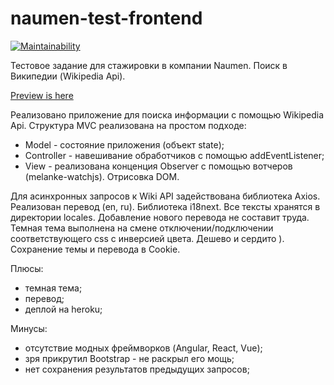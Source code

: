 # naumen-test-frontend

[![Maintainability](https://api.codeclimate.com/v1/badges/e31bf6ff9c493617808f/maintainability)](https://codeclimate.com/github/popkovandrey/naumen-test-frontend/maintainability)

Тестовое задание для стажировки в компании Naumen. Поиск в Википедии (Wikipedia Api).

[Preview is here](https://frozen-beyond-18925.herokuapp.com/)

Реализовано приложение для поиска информации с помощью Wikipedia Api. 
Структура MVC реализована на простом подходе:
* Model - состояние приложения (объект state);
* Controller - навешивание обработчиков с помощью addEventListener;
* View - реализована конценция Observer с помощью вотчеров (melanke-watchjs). Отрисовка DOM.

Для асинхронных запросов к Wiki API задействована библиотека Axios.
Реализован перевод (en, ru). Библиотека i18next. Все тексты хранятся в директории locales. Добавление нового перевода не составит труда.
Темная тема выполнена на смене отключении/подключении соответствующего css с инверсией цвета. Дешево и сердито ).
Сохранение темы и перевода в Cookie.

Плюсы:
* темная тема;
* перевод;
* деплой на heroku;

Минусы:
* отсутствие модных фреймворков (Angular, React, Vue);
* зря прикрутил Bootstrap - не раскрыл его мощь;
* нет сохранения результатов предыдущих запросов;


